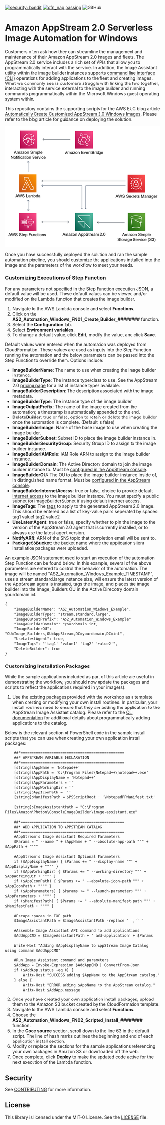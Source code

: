 [![security: bandit](https://img.shields.io/badge/security-bandit-yellow.svg)](https://github.com/PyCQA/bandit) [![cfn_nag:passing](https://img.shields.io/badge/cfn__nag-passing-brightgreen.svg)](https://github.com/stelligent/cfn_nag) ![GitHub](https://img.shields.io/github/license/aws-samples/appstream-serverless-image-creation-automation)

# Amazon AppStream 2.0 Serverless Image Automation for Windows

Customers often ask how they can streamline the management and maintenance of their Amazon AppStream 2.0 images and fleets. The AppStream 2.0 service includes a rich set of APIs that allow you to programmatically interact with the service. In addition, the Image Assistant utility within the image builder instances supports [command line interface (CLI)](https://docs.aws.amazon.com/appstream2/latest/developerguide/programmatically-create-image.html) operations for adding applications to the fleet and creating images. What we commonly see is customers struggle with linking the two together; interacting with the service external to the image builder and running commands programmatically within the Microsoft Windows guest operating system within.

This repository contains the supporting scripts for the AWS EUC blog article [Automatically Create Customized AppStream 2.0 Windows Images](https://aws.amazon.com/blogs/desktop-and-application-streaming/tag/euc/). Please refer to the blog article for guidance on deploying the solution. 

<p align="center">
   <img src="/WindowsSolutionDiagram.png" alt="Solution Diagram for Windows Image Builders" />
</p>

Once you have successfully deployed the solution and ran the sample automation pipeline, you should customize the applications installed into the image and the parameters of the workflow to meet your needs.

### Customizing Executions of Step Function

For any parameters not specified in the Step Function execution JSON, a default value will be used. These default values can be viewed and/or modified on the Lambda function that creates the image builder.
1.	Navigate to the AWS Lambda console and select **Functions**.
2.	Click on the **AS2_Automation_Windows_FN01_Create_Builder_########** function.
3.	Select the **Configuration** tab.
4.	Select **Environment variables**.
5.	To change a default value, click **Edit**, modify the value, and click **Save**.


Default values were entered when the automation was deployed from CloudFormation. These values are used as inputs into the Step Function running the automation and the below parameters can be passed into the Step Function to override them. Options include:
- **ImageBuilderName**: The name to use when creating the image builder instance.
- **ImageBuilderType**: The instance type/class to use. See the AppStream 2.0 [pricing page](https://aws.amazon.com/appstream2/pricing/) for a list of instance types available.
- **ImageBuilderDescription**: The description associated with the image metadata.
- **ImageBuilderType**: The instance type of the image builder.
- **ImageOutputPrefix**: The name of the image created from the automation; a timestamp is automatically appended to the end.
- **DeleteBuilder**: true or false, option to retain or delete the image builder once the automation is complete. (Default is false)
- **ImageBuilderImage**: Name of the base image to use when creating the image builder.
- **ImageBuilderSubnet**: Subnet ID to place the image builder instance in.
- **ImageBuilderSecurityGroup**: Security Group ID to assign to the image builder instance.
- **ImageBuilderIAMRole**: IAM Role ARN to assign to the image builder instance.
- **ImageBuilderDomain**: The Active Directory domain to join the image builder instance to. Must be [configured in the AppStream console](https://docs.aws.amazon.com/appstream2/latest/developerguide/active-directory.html).
- **ImageBuilderOU:** The OU to place the image builder instance inside of, in distinguished name format. Must be [configured in the AppStream console](https://docs.aws.amazon.com/appstream2/latest/developerguide/active-directory.html).
- **ImageBuilderInternetAccess**: true or false, choice to provide default [internet access](https://docs.aws.amazon.com/appstream2/latest/developerguide/internet-access.html) to the image builder instance. You must specify a public subnet for ImageBuilderSubnet if using default internet access.
- **ImageTags**: The [tags](https://docs.aws.amazon.com/appstream2/latest/developerguide/tagging-basic.html) to apply to the generated AppStream 2.0 image. This should be entered as a list of key-value pairs seperated by spaces: tag1 value1 tag2 value2
- **UseLatestAgent**: true or false, specify whether to pin the image to the version of the AppStream 2.0 agent that is currently installed, or to always use the latest agent version.
- **NotifyARN**: ARN of the SNS topic that completion email will be sent to.
- **PackageS3Bucket**: the bucket name where the application silent installation packages were uploaded.

An example JSON statement used to start an execution of the automation Step Function can be found below. In this example, several of the above parameters are entered to control the behavior of the automation. The image will be named "AS2_Automation_Windows_Example_TIMESTAMP", uses a stream.standard.large instance size, will ensure the latest version of the AppStream agent is installed, tags the image, and places the image builder into the Image_Builders OU in the Active Direcotry domain yourdomain.int.
```
{
    "ImageBuilderName": "AS2_Automation_Windows_Example",
    "ImageBuilderType": "stream.standard.large",
    "ImageOutputPrefix": "AS2_Automation_Windows_Example",
    "ImageBuilderDomain": "yourdomain.int,
    "ImageBuilderOU": "OU=Image_Builders,OU=AppStream,DC=yourdomain,DC=int",
    "UseLatestAgent": true,
    "ImageTags": "'tag1' 'value1' 'tag2' 'value2'",
    "DeleteBuilder": true
}
```

### Customizing Installation Packages

While the sample applications included as part of this article are useful in demonstrating the workflow, you should now update the packages and scripts to reflect the applications required in your image(s). 
1.	Use the existing packages provided with the workshop as a template when creating or modifying your own install routines. In particular, your install routines need to ensure that they are adding the application to the AppStream Image Assistant catalog. Please refer to the [CLI documentation](https://docs.aws.amazon.com/appstream2/latest/developerguide/programmatically-create-image.html#cli-operations-managing-creating-image-image-assistant) for additional details about programmatically adding applications to the catalog.

Below is the relevant section of PowerShell code in the sample install scripts that you can use when creating your own application install packages:

```
    ##*===============================================
    ##* APPSTREAM VARIABLE DECLARATION
    ##*===============================================
    [string]$AppName = 'Notepad++'
    [string]$AppPath = 'C:\Program Files\Notepad++\notepad++.exe'
    [string]$AppDisplayName = 'Notepad++'
    [string]$AppParameters = ''
    [string]$AppWorkingDir = ''
    [string]$AppIconPath =  ''
    [string]$ManifestPath = $PSScriptRoot + '\NotepadPPManifest.txt'
    
    [string]$ImageAssistantPath = "C:\Program Files\Amazon\Photon\ConsoleImageBuilder\image-assistant.exe"

    ##*===============================================
    ##* ADD APPLICATION TO APPSTREAM CATALOG
    ##*===============================================
    #AppStream's Image Assistant Required Parameters
    $Params = " --name " + $AppName + " --absolute-app-path """ + $AppPath + """"     

    #AppStream's Image Assistant Optional Parameters
    if ($AppDisplayName) { $Params += " --display-name """ + $AppDisplayName + """" }
    if ($AppWorkingDir) { $Params += " --working-directory """ + $AppWorkingDir + """" }
    if ($AppIconPath) { $Params += " --absolute-icon-path """ + $AppIconPath + """" }      
    if ($AppParameters) { $Params += " --launch-parameters """ + $AppParameters + """" }     
    if ($ManifestPath) { $Params += " --absolute-manifest-path """ + $ManifestPath + """" }

    #Escape spaces in EXE path
    $ImageAssistantPath = $ImageAssistantPath -replace ' ','` '

    #Assemble Image Assistant API command to add applications
    $AddAppCMD = $ImageAssistantPath + ' add-application' + $Params

    Write-Host "Adding $AppDisplayName to AppStream Image Catalog using command $AddAppCMD"

    #Run Image Assistant command and parameters
    $AddApp = Invoke-Expression $AddAppCMD | ConvertFrom-Json
    if ($AddApp.status -eq 0) {
        Write-Host "SUCCESS adding $AppName to the AppStream catalog."
    } else {
        Write-Host "ERROR adding $AppName to the AppStream catalog." 
        Write-Host $AddApp.message

```
2.	Once you have created your own application install packages, upload them to the Amazon S3 bucket created by the CloudFormation template.
3.	Navigate to the AWS Lambda console and select **Functions**.
4.	Choose the **AS2_Automation_Windows_FN02_Scripted_Install_########** function.
5.	In the **Code source** section, scroll down to the line 63 in the default script. The line of hash marks outlines the beginning and end of each application install section.
6.	Modify or replace the sections for the sample applications referencing your own packages in Amazon S3 or downloaded off the web.
7.	Once complete, click **Deploy** to make the updated code active for the next execution of the Lambda function.


## Security

See [CONTRIBUTING](CONTRIBUTING.md#security-issue-notifications) for more information.

## License

This library is licensed under the MIT-0 License. See the [LICENSE](LICENSE) file.


